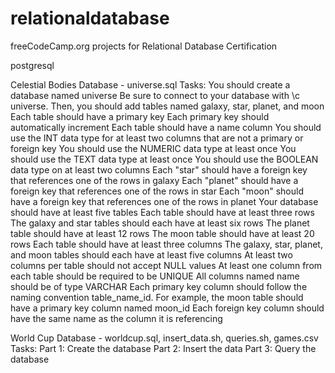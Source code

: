 # relationaldatabase
freeCodeCamp.org projects for Relational Database Certification

postgresql

Celestial Bodies Database - universe.sql
Tasks:
    You should create a database named universe
    Be sure to connect to your database with \c universe. Then, you should add tables named galaxy, star, planet, and moon
    Each table should have a primary key
    Each primary key should automatically increment
    Each table should have a name column
    You should use the INT data type for at least two columns that are not a primary or foreign key
    You should use the NUMERIC data type at least once
    You should use the TEXT data type at least once
    You should use the BOOLEAN data type on at least two columns
    Each "star" should have a foreign key that references one of the rows in galaxy
    Each "planet" should have a foreign key that references one of the rows in star
    Each "moon" should have a foreign key that references one of the rows in planet
    Your database should have at least five tables
    Each table should have at least three rows
    The galaxy and star tables should each have at least six rows
    The planet table should have at least 12 rows
    The moon table should have at least 20 rows
    Each table should have at least three columns
    The galaxy, star, planet, and moon tables should each have at least five columns
    At least two columns per table should not accept NULL values
    At least one column from each table should be required to be UNIQUE
    All columns named name should be of type VARCHAR
    Each primary key column should follow the naming convention table_name_id. For example, the moon table should have a primary key column named moon_id
    Each foreign key column should have the same name as the column it is referencing

World Cup Database - worldcup.sql, insert_data.sh, queries.sh, games.csv
Tasks:
    Part 1: Create the database
    Part 2: Insert the data
    Part 3: Query the database
